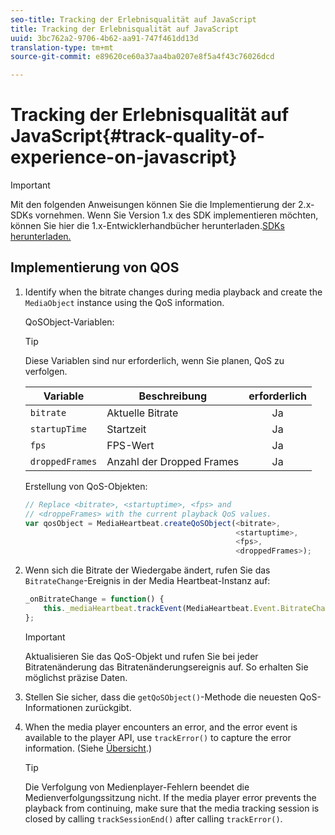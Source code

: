 ```yaml
---
seo-title: Tracking der Erlebnisqualität auf JavaScript
title: Tracking der Erlebnisqualität auf JavaScript
uuid: 3bc762a2-9706-4b62-aa91-747f461dd13d
translation-type: tm+mt
source-git-commit: e89620ce60a37aa4ba0207e8f5a4f43c76026dcd

---
```



# Tracking der Erlebnisqualität auf JavaScript{#track-quality-of-experience-on-javascript}

>[!IMPORTANT]
>
>Mit den folgenden Anweisungen können Sie die Implementierung der 2.x-SDKs vornehmen. Wenn Sie Version 1.x des SDK implementieren möchten, können Sie hier die 1.x-Entwicklerhandbücher herunterladen.[SDKs herunterladen.](/help/sdk-implement/download-sdks.md)

## Implementierung von QOS

1. Identify when the bitrate changes during media playback and create the `MediaObject` instance using the QoS information.

   QoSObject-Variablen:

   >[!TIP]
   >
   >Diese Variablen sind nur erforderlich, wenn Sie planen, QoS zu verfolgen.

   | Variable | Beschreibung | erforderlich |
   | --- | --- | :---: |
   | `bitrate` | Aktuelle Bitrate | Ja |
   | `startupTime` | Startzeit | Ja |
   | `fps` | FPS-Wert | Ja |
   | `droppedFrames` | Anzahl der Dropped Frames | Ja |

   Erstellung von QoS-Objekten:

   ```js
   // Replace <bitrate>, <startuptime>, <fps> and  
   // <droppeFrames> with the current playback QoS values.  
   var qosObject = MediaHeartbeat.createQoSObject(<bitrate>,  
                                                  <startuptime>,  
                                                  <fps>,  
                                                  <droppedFrames>); 
   ```

1. Wenn sich die Bitrate der Wiedergabe ändert, rufen Sie das `BitrateChange`-Ereignis in der Media Heartbeat-Instanz auf:

   ```js
   _onBitrateChange = function() { 
       this._mediaHeartbeat.trackEvent(MediaHeartbeat.Event.BitrateChange, qosObject); 
   };
   ```

   >[!IMPORTANT]
   >
   >Aktualisieren Sie das QoS-Objekt und rufen Sie bei jeder Bitratenänderung das Bitratenänderungsereignis auf. So erhalten Sie möglichst präzise Daten.

1. Stellen Sie sicher, dass die `getQoSObject()`-Methode die neuesten QoS-Informationen zurückgibt.
1. When the media player encounters an error, and the error event is available to the player API, use `trackError()` to capture the error information. (Siehe [Übersicht](/help/sdk-implement/track-errors/track-errors-overview.md).)

   >[!TIP]
   >
   >Die Verfolgung von Medienplayer-Fehlern beendet die Medienverfolgungssitzung nicht. If the media player error prevents the playback from continuing, make sure that the media tracking session is closed by calling `trackSessionEnd()` after calling `trackError()`.

